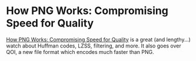 # How PNG Works: Compromising Speed for Quality

[How PNG Works: Compromising Speed for Quality](https://www.youtube.com/watch?v=EFUYNoFRHQI]) is a great (and lengthy...) watch about Huffman codes, LZSS, filtering, and more. It also goes over QOI, a new file format which encodes much faster than PNG.
